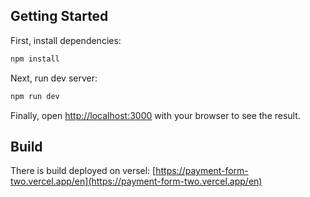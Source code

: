 ## Getting Started

First, install dependencies:

```bash
npm install
```

Next, run dev server:

```bash
npm run dev
```

Finally, open [http://localhost:3000](http://localhost:3000) with your browser to see the result.

## Build

There is build deployed on versel: [https://payment-form-two.vercel.app/en](https://payment-form-two.vercel.app/en)
